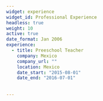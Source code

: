 ```yaml
---
widget: experience
widget_id: Professional Experience
headless: true
weight: 10
active: true
date_format: Jan 2006
experience:
  - title: Preeschool Teacher
    company: Mexico
    company_url: ""
    location: Mexico
    date_start: "2015-08-01"
    date_end: "2016-07-01"
    
    
---
```


